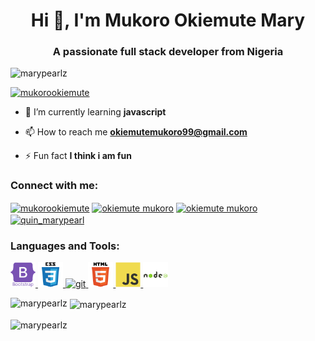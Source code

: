 <h1 align="center">Hi 👋, I'm Mukoro Okiemute Mary</h1>
<h3 align="center">A passionate full stack developer from Nigeria</h3>

<p align="left"> <img src="https://komarev.com/ghpvc/?username=marypearlz&label=Profile%20views&color=0e75b6&style=flat" alt="marypearlz" /> </p>

<p align="left"> <a href="https://twitter.com/mukorookiemute" target="blank"><img src="https://img.shields.io/twitter/follow/mukorookiemute?logo=twitter&style=for-the-badge" alt="mukorookiemute" /></a> </p>

- 🌱 I’m currently learning **javascript**

- 📫 How to reach me **okiemutemukoro99@gmail.com**

- ⚡ Fun fact **I think i am fun**

<h3 align="left">Connect with me:</h3>
<p align="left">
<a href="https://twitter.com/mukorookiemute" target="blank"><img align="center" src="https://raw.githubusercontent.com/rahuldkjain/github-profile-readme-generator/master/src/images/icons/Social/twitter.svg" alt="mukorookiemute" height="30" width="40" /></a>
<a href="https://linkedin.com/in/okiemute mukoro" target="blank"><img align="center" src="https://raw.githubusercontent.com/rahuldkjain/github-profile-readme-generator/master/src/images/icons/Social/linked-in-alt.svg" alt="okiemute mukoro" height="30" width="40" /></a>
<a href="https://fb.com/okiemute mukoro" target="blank"><img align="center" src="https://raw.githubusercontent.com/rahuldkjain/github-profile-readme-generator/master/src/images/icons/Social/facebook.svg" alt="okiemute mukoro" height="30" width="40" /></a>
<a href="https://instagram.com/quin_marypearl" target="blank"><img align="center" src="https://raw.githubusercontent.com/rahuldkjain/github-profile-readme-generator/master/src/images/icons/Social/instagram.svg" alt="quin_marypearl" height="30" width="40" /></a>
</p>

<h3 align="left">Languages and Tools:</h3>
<p align="left"> <a href="https://getbootstrap.com" target="_blank" rel="noreferrer"> <img src="https://raw.githubusercontent.com/devicons/devicon/master/icons/bootstrap/bootstrap-plain-wordmark.svg" alt="bootstrap" width="40" height="40"/> </a> <a href="https://www.w3schools.com/css/" target="_blank" rel="noreferrer"> <img src="https://raw.githubusercontent.com/devicons/devicon/master/icons/css3/css3-original-wordmark.svg" alt="css3" width="40" height="40"/> </a> <a href="https://git-scm.com/" target="_blank" rel="noreferrer"> <img src="https://www.vectorlogo.zone/logos/git-scm/git-scm-icon.svg" alt="git" width="40" height="40"/> </a> <a href="https://www.w3.org/html/" target="_blank" rel="noreferrer"> <img src="https://raw.githubusercontent.com/devicons/devicon/master/icons/html5/html5-original-wordmark.svg" alt="html5" width="40" height="40"/> </a> <a href="https://developer.mozilla.org/en-US/docs/Web/JavaScript" target="_blank" rel="noreferrer"> <img src="https://raw.githubusercontent.com/devicons/devicon/master/icons/javascript/javascript-original.svg" alt="javascript" width="40" height="40"/> </a> <a href="https://nodejs.org" target="_blank" rel="noreferrer"> <img src="https://raw.githubusercontent.com/devicons/devicon/master/icons/nodejs/nodejs-original-wordmark.svg" alt="nodejs" width="40" height="40"/> </a> </p>

<p><img align="left" src="https://github-readme-stats.vercel.app/api/top-langs?username=marypearlz&show_icons=true&locale=en&layout=compact" alt="marypearlz" /></p>

<p>&nbsp;<img align="center" src="https://github-readme-stats.vercel.app/api?username=marypearlz&show_icons=true&locale=en" alt="marypearlz" /></p>

<p><img align="center" src="https://github-readme-streak-stats.herokuapp.com/?user=marypearlz&" alt="marypearlz" /></p>

